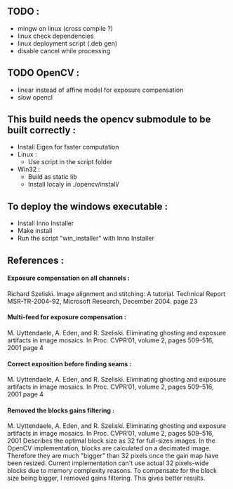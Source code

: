 ## TODO : ##
* mingw on linux (cross compile ?)
* linux check dependencies
* linux deployment script (.deb gen)
* disable cancel while processing

## TODO OpenCV : ##
* linear instead of affine model for exposure compensation
* slow opencl

## This build needs the opencv submodule to be built correctly : ##
* Install Eigen for faster computation
* Linux :
    * Use script in the script folder
* Win32 :
    * Build as static lib
    * Install localy in ./opencv/install/

## To deploy the windows executable : ##
* Install Inno Installer
* Make install
* Run the script "win_installer" with Inno Installer

## References : ##
#### Exposure compensation on all channels : ####
Richard Szeliski. Image alignment and stitching: A tutorial. Technical Report MSR-TR-2004-92, Microsoft Research, December 2004.
page 23

#### Multi-feed for exposure compensation : ####
M. Uyttendaele, A. Eden, and R. Szeliski. Eliminating ghosting and exposure artifacts in image mosaics. In Proc. CVPR’01, volume 2, pages 509–516, 2001
page 4

#### Correct exposition before finding seams : ####
M. Uyttendaele, A. Eden, and R. Szeliski. Eliminating ghosting and exposure artifacts in image mosaics. In Proc. CVPR’01, volume 2, pages 509–516, 2001
page 4

#### Removed the blocks gains filtering : ####
M. Uyttendaele, A. Eden, and R. Szeliski. Eliminating ghosting and exposure artifacts in image mosaics. In Proc. CVPR’01, volume 2, pages 509–516, 2001
Describes the optimal block size as 32 for full-sizes images. In the OpenCV implementation, blocks are calculated on
a decimated image. Therefore they are much "bigger" than 32 pixels once the gain map have been resized.
Current implementation can't use actual 32 pixels-wide blocks due to memory complexity reasons.
To compensate for the block size being bigger, I removed gains filtering. This gives better results.

